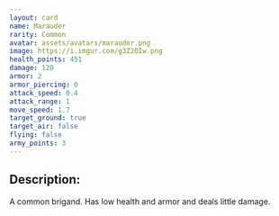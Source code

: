 ```yaml
---
layout: card
name: Marauder
rarity: Common
avatar: assets/avatars/marauder.png
image: https://i.imgur.com/g3Z2OIw.png
health_points: 451
damage: 120
armor: 2
armor_piercing: 0
attack_speed: 0.4
attack_range: 1
move_speed: 1.7
target_ground: true
target_air: false
flying: false
army_points: 3
---
```


## Description:

A common brigand. Has low health and armor and deals little damage.